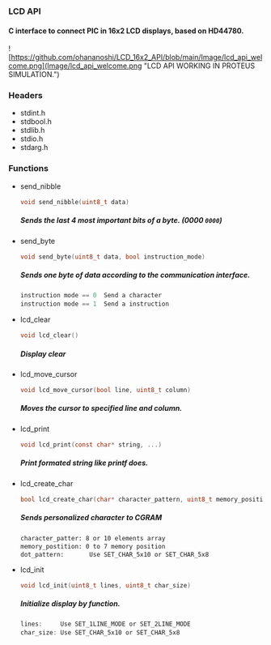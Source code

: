 ### LCD API

#### C interface to connect PIC in 16x2 LCD displays, based on HD44780.

![https://github.com/ohananoshi/LCD_16x2_API/blob/main/Image/lcd_api_welcome.png](Image/lcd_api_welcome.png "LCD API WORKING IN PROTEUS SIMULATION.")

### Headers
- stdint.h
- stdbool.h
- stdlib.h
- stdio.h
- stdarg.h

### Functions
- send_nibble

    ```C
    void send_nibble(uint8_t data)
    ```
    ##### Sends the last 4 most important bits of a byte. (0000 `0000`)
- send_byte

    ```C
    void send_byte(uint8_t data, bool instruction_mode)
    ```
    ##### Sends one byte of data according to the communication interface.
    ```C
    instruction mode == 0  Send a character
    instruction mode == 1  Send a instruction
    ```
- lcd_clear

    ```C
    void lcd_clear()
    ```
    ##### Display clear
- lcd_move_cursor

    ```C
    void lcd_move_cursor(bool line, uint8_t column)
    ```
    ##### Moves the cursor to specified line and column.
- lcd_print

    ```C
    void lcd_print(const char* string, ...)
    ```
    ##### Print formated string like _printf_ does.
- lcd_create_char

    ```C
    bool lcd_create_char(char* character_pattern, uint8_t memory_position uint8_t dot_pattern)
    ```
    ##### Sends personalized character to CGRAM
    ```
    character_patter: 8 or 10 elements array
    memory_postition: 0 to 7 memory position 
    dot_pattern:       Use SET_CHAR_5x10 or SET_CHAR_5x8
    ```
- lcd_init

    ```C
    void lcd_init(uint8_t lines, uint8_t char_size)
    ```
    ##### Initialize display by function.
    ```C
    lines:     Use SET_1LINE_MODE or SET_2LINE_MODE
    char_size: Use SET_CHAR_5x10 or SET_CHAR_5x8
    ```
